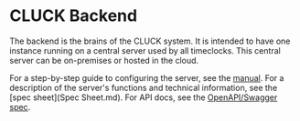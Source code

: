 # CLUCK Backend

The backend is the brains of the CLUCK system. It is intended to have one instance running on a central server used by all timeclocks. This central server can be on-premises or hosted in the cloud.

For a step-by-step guide to configuring the server, see the [manual](Manual.md). For a description of the server's functions and technical information, see the [spec sheet](Spec Sheet.md). For API docs, see the [OpenAPI/Swagger spec](swagger.yaml).
